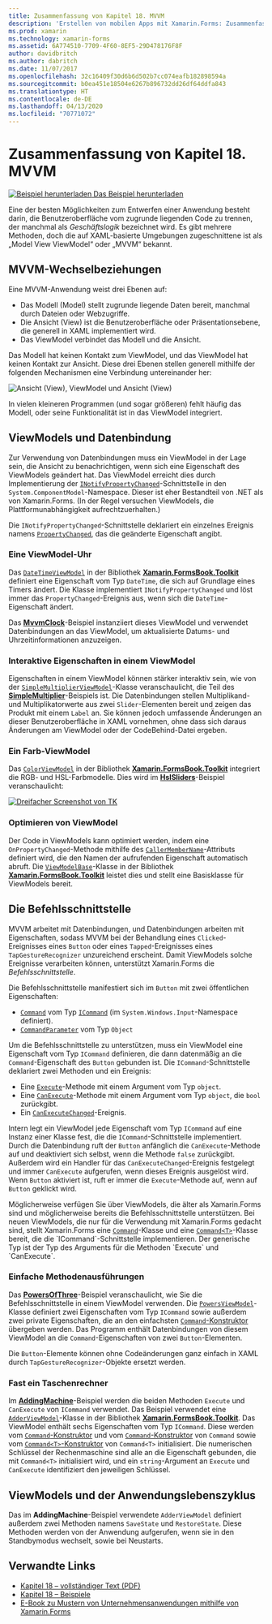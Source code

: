 ```yaml
---
title: Zusammenfassung von Kapitel 18. MVVM
description: 'Erstellen von mobilen Apps mit Xamarin.Forms: Zusammenfassung von Kapitel 18. MVVM'
ms.prod: xamarin
ms.technology: xamarin-forms
ms.assetid: 6A774510-7709-4F60-8EF5-29D478176F8F
author: davidbritch
ms.author: dabritch
ms.date: 11/07/2017
ms.openlocfilehash: 32c16409f30d6b6d502b7cc074eafb182898594a
ms.sourcegitcommit: b0ea451e18504e6267b896732dd26df64ddfa843
ms.translationtype: HT
ms.contentlocale: de-DE
ms.lasthandoff: 04/13/2020
ms.locfileid: "70771072"
---
```

# <a name="summary-of-chapter-18-mvvm"></a>Zusammenfassung von Kapitel 18. MVVM

[![Beispiel herunterladen](~/media/shared/download.png) Das Beispiel herunterladen](https://github.com/xamarin/xamarin-forms-book-samples/tree/master/Chapter18)

Eine der besten Möglichkeiten zum Entwerfen einer Anwendung besteht darin, die Benutzeroberfläche vom zugrunde liegenden Code zu trennen, der manchmal als *Geschäftslogik* bezeichnet wird. Es gibt mehrere Methoden, doch die auf XAML-basierte Umgebungen zugeschnittene ist als „Model View ViewModel“ oder „MVVM“ bekannt.

## <a name="mvvm-interrelationships"></a>MVVM-Wechselbeziehungen

Eine MVVM-Anwendung weist drei Ebenen auf:

- Das Modell (Model) stellt zugrunde liegende Daten bereit, manchmal durch Dateien oder Webzugriffe.
- Die Ansicht (View) ist die Benutzeroberfläche oder Präsentationsebene, die generell in XAML implementiert wird.
- Das ViewModel verbindet das Modell und die Ansicht.

Das Modell hat keinen Kontakt zum ViewModel, und das ViewModel hat keinen Kontakt zur Ansicht. Diese drei Ebenen stellen generell mithilfe der folgenden Mechanismen eine Verbindung untereinander her:

![Ansicht (View), ViewModel und Ansicht (View)](images/ch18fg03.png "MVVM")

In vielen kleineren Programmen (und sogar größeren) fehlt häufig das Modell, oder seine Funktionalität ist in das ViewModel integriert.

## <a name="viewmodels-and-data-binding"></a>ViewModels und Datenbindung

Zur Verwendung von Datenbindungen muss ein ViewModel in der Lage sein, die Ansicht zu benachrichtigen, wenn sich eine Eigenschaft des ViewModels geändert hat. Das ViewModel erreicht dies durch Implementierung der [`INotifyPropertyChanged`](xref:System.ComponentModel.INotifyPropertyChanged)-Schnittstelle in den `System.ComponentModel`-Namespace. Dieser ist eher Bestandteil von .NET als von Xamarin.Forms. (In der Regel versuchen ViewModels, die Plattformunabhängigkeit aufrechtzuerhalten.)

Die `INotifyPropertyChanged`-Schnittstelle deklariert ein einzelnes Ereignis namens [`PropertyChanged`](xref:System.ComponentModel.INotifyPropertyChanged), das die geänderte Eigenschaft angibt.

### <a name="a-viewmodel-clock"></a>Eine ViewModel-Uhr

Das [`DateTimeViewModel`](https://github.com/xamarin/xamarin-forms-book-samples/blob/master/Libraries/Xamarin.FormsBook.Toolkit/Xamarin.FormsBook.Toolkit/DateTimeViewModel.cs) in der Bibliothek [**Xamarin.FormsBook.Toolkit**](https://github.com/xamarin/xamarin-forms-book-samples/tree/master/Libraries/Xamarin.FormsBook.Toolkit/Xamarin.FormsBook.Toolkit) definiert eine Eigenschaft vom Typ `DateTime`, die sich auf Grundlage eines Timers ändert. Die Klasse implementiert `INotifyPropertyChanged` und löst immer das `PropertyChanged`-Ereignis aus, wenn sich die `DateTime`-Eigenschaft ändert.

Das [**MvvmClock**](https://github.com/xamarin/xamarin-forms-book-samples/tree/master/Chapter18/MvvmClock)-Beispiel instanziiert dieses ViewModel und verwendet Datenbindungen an das ViewModel, um aktualisierte Datums- und Uhrzeitinformationen anzuzeigen.

### <a name="interactive-properties-in-a-viewmodel"></a>Interaktive Eigenschaften in einem ViewModel

Eigenschaften in einem ViewModel können stärker interaktiv sein, wie von der [`SimpleMultiplierViewModel`](https://github.com/xamarin/xamarin-forms-book-samples/blob/master/Chapter18/SimpleMultiplier/SimpleMultiplier/SimpleMultiplier/SimpleMultiplierViewModel.cs)-Klasse veranschaulicht, die Teil des [**SimpleMultiplier**](https://github.com/xamarin/xamarin-forms-book-samples/tree/master/Chapter18/SimpleMultiplier)-Beispiels ist. Die Datenbindungen stellen Multiplikand- und Multiplikatorwerte aus zwei `Slider`-Elementen bereit und zeigen das Produkt mit einem `Label` an. Sie können jedoch umfassende Änderungen an dieser Benutzeroberfläche in XAML vornehmen, ohne dass sich daraus Änderungen am ViewModel oder der CodeBehind-Datei ergeben.

### <a name="a-color-viewmodel"></a>Ein Farb-ViewModel

Das [`ColorViewModel`](https://github.com/xamarin/xamarin-forms-book-samples/blob/master/Libraries/Xamarin.FormsBook.Toolkit/Xamarin.FormsBook.Toolkit/ColorViewModel.cs) in der Bibliothek [**Xamarin.FormsBook.Toolkit**](https://github.com/xamarin/xamarin-forms-book-samples/tree/master/Libraries/Xamarin.FormsBook.Toolkit/Xamarin.FormsBook.Toolkit) integriert die RGB- und HSL-Farbmodelle. Dies wird im [**HslSliders**](https://github.com/xamarin/xamarin-forms-book-samples/tree/master/Chapter18/HslSliders)-Beispiel veranschaulicht:

[![Dreifacher Screenshot von TK](images/ch18fg08-small.png "HSL-Farbmodell")](images/ch18fg08-large.png#lightbox "HSL-Farbmodell")

### <a name="streamlining-the-viewmodel"></a>Optimieren von ViewModel

Der Code in ViewModels kann optimiert werden, indem eine `OnPropertyChanged`-Methode mithilfe des [`CallerMemberName`](xref:System.Runtime.CompilerServices.CallerMemberNameAttribute)-Attributs definiert wird, die den Namen der aufrufenden Eigenschaft automatisch abruft. Die [`ViewModelBase`](https://github.com/xamarin/xamarin-forms-book-samples/blob/master/Libraries/Xamarin.FormsBook.Toolkit/Xamarin.FormsBook.Toolkit/ViewModelBase.cs)-Klasse in der Bibliothek [**Xamarin.FormsBook.Toolkit**](https://github.com/xamarin/xamarin-forms-book-samples/tree/master/Libraries/Xamarin.FormsBook.Toolkit/Xamarin.FormsBook.Toolkit) leistet dies und stellt eine Basisklasse für ViewModels bereit.

## <a name="the-command-interface"></a>Die Befehlsschnittstelle

MVVM arbeitet mit Datenbindungen, und Datenbindungen arbeiten mit Eigenschaften, sodass MVVM bei der Behandlung eines `Clicked`-Ereignisses eines `Button` oder eines `Tapped`-Ereignisses eines `TapGestureRecognizer` unzureichend erscheint. Damit ViewModels solche Ereignisse verarbeiten können, unterstützt Xamarin.Forms die *Befehlsschnittstelle*.

Die Befehlsschnittstelle manifestiert sich im `Button` mit zwei öffentlichen Eigenschaften:

- [`Command`](xref:Xamarin.Forms.Button.Command) vom Typ [`ICommand`](xref:System.Windows.Input.ICommand) (im `System.Windows.Input`-Namespace definiert).
- [`CommandParameter`](xref:Xamarin.Forms.Button.CommandParameter) vom Typ `Object`

Um die Befehlsschnittstelle zu unterstützen, muss ein ViewModel eine Eigenschaft vom Typ `ICommand` definieren, die dann datenmäßig an die `Command`-Eigenschaft des `Button` gebunden ist. Die `ICommand`-Schnittstelle deklariert zwei Methoden und ein Ereignis:

- Eine [`Execute`](xref:System.Windows.Input.ICommand.Execute(System.Object))-Methode mit einem Argument vom Typ `object`.
- Eine [`CanExecute`](xref:System.Windows.Input.ICommand.CanExecute(System.Object))-Methode mit einem Argument vom Typ `object`, die `bool` zurückgibt.
- Ein [`CanExecuteChanged`](xref:System.Windows.Input.ICommand.CanExecuteChanged)-Ereignis.

Intern legt ein ViewModel jede Eigenschaft vom Typ `ICommand` auf eine Instanz einer Klasse fest, die die `ICommand`-Schnittstelle implementiert. Durch die Datenbindung ruft der `Button` anfänglich die `CanExecute`-Methode auf und deaktiviert sich selbst, wenn die Methode `false` zurückgibt. Außerdem wird ein Handler für das `CanExecuteChanged`-Ereignis festgelegt und immer `CanExecute` aufgerufen, wenn dieses Ereignis ausgelöst wird. Wenn `Button` aktiviert ist, ruft er immer die `Execute`-Methode auf, wenn auf `Button` geklickt wird.

Möglicherweise verfügen Sie über ViewModels, die älter als Xamarin.Forms sind und möglicherweise bereits die Befehlsschnittstelle unterstützen. Bei neuen ViewModels, die nur für die Verwendung mit Xamarin.Forms gedacht sind, stellt Xamarin.Forms eine [`Command`](xref:Xamarin.Forms.Command)-Klasse und eine [`Command<T>`](xref:Xamarin.Forms.Command`1)-Klasse bereit, die die `ICommand`-Schnittstelle implementieren. Der generische Typ ist der Typ des Arguments für die Methoden `Execute` und `CanExecute`.

### <a name="simple-method-executions"></a>Einfache Methodenausführungen

Das [**PowersOfThree**](https://github.com/xamarin/xamarin-forms-book-samples/tree/master/Chapter18/PowersOfThree)-Beispiel veranschaulicht, wie Sie die Befehlsschnittstelle in einem ViewModel verwenden. Die [`PowersViewModel`](https://github.com/xamarin/xamarin-forms-book-samples/blob/master/Chapter18/PowersOfThree/PowersOfThree/PowersOfThree/PowersViewModel.cs)-Klasse definiert zwei Eigenschaften vom Typ `ICommand` sowie außerdem zwei private Eigenschaften, die an den einfachsten [`Command`-Konstruktor](xref:Xamarin.Forms.Command.%23ctor(System.Action)) übergeben werden. Das Programm enthält Datenbindungen von diesem ViewModel an die `Command`-Eigenschaften von zwei `Button`-Elementen.

Die `Button`-Elemente können ohne Codeänderungen ganz einfach in XAML durch `TapGestureRecognizer`-Objekte ersetzt werden.

### <a name="a-calculator-almost"></a>Fast ein Taschenrechner

Im [**AddingMachine**](https://github.com/xamarin/xamarin-forms-book-samples/tree/master/Chapter18/AddingMachine)-Beispiel werden die beiden Methoden `Execute` und `CanExecute` von `ICommand` verwendet. Das Beispiel verwendet eine [`AdderViewModel`](https://github.com/xamarin/xamarin-forms-book-samples/blob/master/Libraries/Xamarin.FormsBook.Toolkit/Xamarin.FormsBook.Toolkit/AdderViewModel.cs)-Klasse in der Bibliothek [**Xamarin.FormsBook.Toolkit**](https://github.com/xamarin/xamarin-forms-book-samples/blob/master/Libraries/Xamarin.FormsBook.Toolkit/Xamarin.FormsBook.Toolkit/AdderViewModel.cs). Das ViewModel enthält sechs Eigenschaften vom Typ `ICommand`. Diese werden vom [`Command`-Konstruktor](xref:Xamarin.Forms.Command.%23ctor(System.Action)) und vom [`Command`-Konstruktor](xref:Xamarin.Forms.Command.%23ctor(System.Action,System.Func{System.Boolean})) von `Command` sowie vom [`Command<T>`-Konstruktor](https://docs.microsoft.com/dotnet/api/xamarin.forms.command.-ctor?view=xamarin-forms#Xamarin_Forms_Command__ctor_System_Action_System_Object__System_Func_System_Object_System_Boolean__) von `Command<T>` initialisiert. Die numerischen Schlüssel der Rechenmaschine sind alle an die Eigenschaft gebunden, die mit `Command<T>` initialisiert wird, und ein `string`-Argument an `Execute` und `CanExecute` identifiziert den jeweiligen Schlüssel.

## <a name="viewmodels-and-the-application-lifecycle"></a>ViewModels und der Anwendungslebenszyklus

Das im **AddingMachine**-Beispiel verwendete `AdderViewModel` definiert außerdem zwei Methoden namens `SaveState` und `RestoreState`. Diese Methoden werden von der Anwendung aufgerufen, wenn sie in den Standbymodus wechselt, sowie bei Neustarts.

## <a name="related-links"></a>Verwandte Links

- [Kapitel 18 – vollständiger Text (PDF)](https://download.xamarin.com/developer/xamarin-forms-book/XamarinFormsBook-Ch18-Apr2016.pdf)
- [Kapitel 18 – Beispiele](https://github.com/xamarin/xamarin-forms-book-samples/tree/master/Chapter18)
- [E-Book zu Mustern von Unternehmensanwendungen mithilfe von Xamarin.Forms](~/xamarin-forms/enterprise-application-patterns/index.md)
